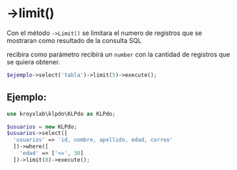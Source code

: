 # ->limit()

Con el método `->Limit()` se limitara el numero de registros que se mostraran como resultado de la consulta SQL

recibira como parámetro recibirá un `number` con la cantidad de registros que se quiera obtener.

```php
$ejemplo->select('tabla')->limit(5)->execute();
```

## Ejemplo:

```php
use kroyxlab\klpdo\KLPdo as KLPdo;

$usuarios = new KLPdo;
$usuarios->select([
  'usuarios' => 'id, nombre, apellido, edad, correo'
  ])->where([
    'edad' => ['<=', 30]
  ])->limit(8)->execute();
```